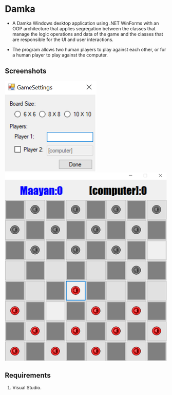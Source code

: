 # Damka
* A Damka Windows desktop application using .NET WinForms with an OOP architecture that applies segregation between the classes that manage the logic operations and data of the game and the classes that are responsible for the UI and user interactions.

* The program allows two human players to play against each other, or for a human player to play against the computer.

## Screenshots
![alt text](https://github.com/YonatanBandel/Damka/blob/master/GameSettings.png)
![alt text](https://github.com/YonatanBandel/Damka/blob/master/GameBoard.png)

## Requirements
1. Visual Studio. 
